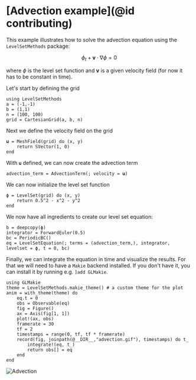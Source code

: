 # [Advection example](@id contributing)

This example illustrates how to solve the advection equation using the `LevelSetMethods` package:

```math
\phi_t + \mathbf{v} \cdot \nabla \phi = 0
```

where $\phi$ is the level set function and $\mathbf{v}$ is a given velocity field (for now it has to be constant in time).

Let's start by defining the grid

```@example advection
using LevelSetMethods
a = (-1,-1)
b = (1,1)
n = (100, 100)
grid = CartesianGrid(a, b, n)
```

Next we define the velocity field on the grid

```@example advection
𝐮 = MeshField(grid) do (x, y)
    return SVector(1, 0)
end
```

With `𝐮` defined, we can now create the advection term

```@example advection
advection_term = AdvectionTerm(; velocity = 𝐮)
```

We can now initialize the level set function

```@example advection
ϕ = LevelSet(grid) do (x, y)
    return 0.5^2 - x^2 - y^2
end
```

We now have all ingredients to create our level set equation:

```@example advection
b = deepcopy(ϕ)
integrator = ForwardEuler(0.5)
bc = PeriodicBC()
eq = LevelSetEquation(; terms = (advection_term,), integrator, levelset = ϕ, t = 0, bc)
```

Finally, we can integrate the equation in time and visualize the results. For that we will need to have a `Makie` backend installed. If you don't have it, you can install it by running e.g. `]add GLMakie`.

```@example advection
using GLMakie
theme = LevelSetMethods.makie_theme() # a custom theme for the plot
anim = with_theme(theme) do
    eq.t = 0
    obs = Observable(eq)
    fig = Figure()
    ax = Axis(fig[1, 1])
    plot!(ax, obs)
    framerate = 30
    tf = 2
    timestamps = range(0, tf, tf * framerate)
    record(fig, joinpath(@__DIR__,"advection.gif"), timestamps) do t_
        integrate!(eq, t_)
        return obs[] = eq
    end
end
```

![Advection](advection.gif)
